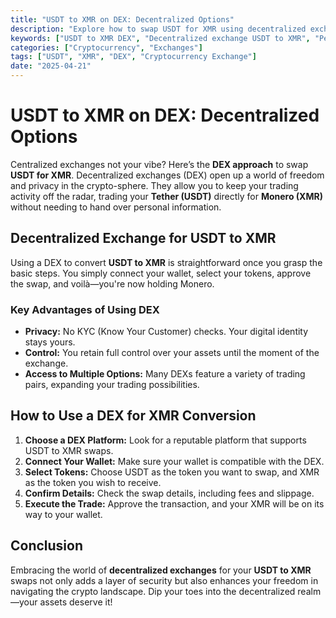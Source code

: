 ```yaml
---
title: "USDT to XMR on DEX: Decentralized Options"
description: "Explore how to swap USDT for XMR using decentralized exchanges, highlighting the benefits and steps."
keywords: ["USDT to XMR DEX", "Decentralized exchange USDT to XMR", "Peer-to-peer Monero swaps"]
categories: ["Cryptocurrency", "Exchanges"]
tags: ["USDT", "XMR", "DEX", "Cryptocurrency Exchange"]
date: "2025-04-21"
---
```


# USDT to XMR on DEX: Decentralized Options

Centralized exchanges not your vibe? Here’s the **DEX approach** to swap **USDT for XMR**. Decentralized exchanges (DEX) open up a world of freedom and privacy in the crypto-sphere. They allow you to keep your trading activity off the radar, trading your **Tether (USDT)** directly for **Monero (XMR)** without needing to hand over personal information.

## Decentralized Exchange for USDT to XMR

Using a DEX to convert **USDT to XMR** is straightforward once you grasp the basic steps. You simply connect your wallet, select your tokens, approve the swap, and voilà—you're now holding Monero.

### Key Advantages of Using DEX

- **Privacy:** No KYC (Know Your Customer) checks. Your digital identity stays yours.
- **Control:** You retain full control over your assets until the moment of the exchange.
- **Access to Multiple Options:** Many DEXs feature a variety of trading pairs, expanding your trading possibilities.

## How to Use a DEX for XMR Conversion

1. **Choose a DEX Platform:** Look for a reputable platform that supports USDT to XMR swaps.
2. **Connect Your Wallet:** Make sure your wallet is compatible with the DEX.
3. **Select Tokens:** Choose USDT as the token you want to swap, and XMR as the token you wish to receive.
4. **Confirm Details:** Check the swap details, including fees and slippage.
5. **Execute the Trade:** Approve the transaction, and your XMR will be on its way to your wallet.

## Conclusion

Embracing the world of **decentralized exchanges** for your **USDT to XMR** swaps not only adds a layer of security but also enhances your freedom in navigating the crypto landscape. Dip your toes into the decentralized realm—your assets deserve it!
